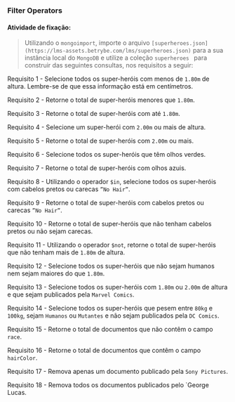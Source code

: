 ###  Filter Operators

####  Atividade de fixação:
> Utilizando o `mongoimport`, importe o arquivo `[superheroes.json](https://lms-assets.betrybe.com/lms/superheroes.json)` para a sua instância local do `MongoDB` e utilize a coleção `superheroes ` para construir das seguintes consultas, nos requisitos a seguir:

Requisito 1 - Selecione todos os super-heróis com menos de `1.80m` de altura. Lembre-se de que essa informação está em centímetros.

Requisito 2 - Retorne o total de super-heróis menores que `1.80m`.

Requisito 3 - Retorne o total de super-heróis com até `1.80m`.

Requisito 4 - Selecione um super-herói com `2.00m` ou mais de altura.

Requisito 5 - Retorne o total de super-heróis com `2.00m` ou mais.

Requisito 6 - Selecione todos os super-heróis que têm olhos verdes.

Requisito 7 - Retorne o total de super-heróis com olhos azuis.

Requisito 8 - Utilizando o operador `$in`, selecione todos os super-heróis com cabelos pretos ou carecas `”No Hair”`.

Requisito 9 - Retorne o total de super-heróis com cabelos pretos ou carecas `”No Hair”`.

Requisito 10 - Retorne o total de super-heróis que não tenham cabelos pretos ou não sejam carecas.

Requisito 11 - Utilizando o operador `$not`, retorne o total de super-heróis que não tenham mais de `1.80m` de altura.

Requisito 12 - Selecione todos os super-heróis que não sejam humanos nem sejam maiores do que `1.80m`.

Requisito 13 - Selecione todos os super-heróis com `1.80m` ou `2.00m` de altura e que sejam publicados pela `Marvel Comics`.

Requisito 14 - Selecione todos os super-heróis que pesem entre `80kg` e `100kg`, sejam `Humanos` ou `Mutantes` e não sejam publicados pela `DC Comics`.

Requisito 15 - Retorne o total de documentos que não contêm o campo `race`.

Requisito 16 - Retorne o total de documentos que contêm o campo `hairColor`.

Requisito 17 - Remova apenas um documento publicado pela `Sony Pictures`.

Requisito 18 - Remova todos os documentos publicados pelo `George Lucas.

